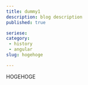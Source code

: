 ```yaml
---
title: dummy1
description: blog description
published: true

seriese:
category: 
 - history
 - angular
slug: hogehoge

---
```


HOGEHOGE